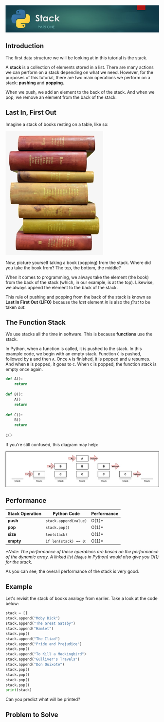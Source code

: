 ![Stack Banner Image](images/stack.jpg)

## Introduction

The first data structure we will be looking at in this tutorial is the stack.

A **stack** is a collection of elements stored in a list. There are many actions we can perform on a stack depending on what we need. However, for the purposes of this tutorial, there are two main operations we perform on a stack: **pushing** and **popping**.

When we push, we add an element to the back of the stack. And when we pop, we remove an element from the back of the stack.

## Last In, First Out

Imagine a stack of books resting on a table, like so:

![Stack of Books](images/stack-of-books.png)

Now, picture yourself taking a book (popping) from the stack. Where did you take the book from? The top, the bottom, the middle?

When it comes to programming, we always take the element (the book) from the back of the stack (which, in our example, is at the top). Likewise, we always append the element to the back of the stack.

This rule of pushing and popping from the back of the stack is known as **Last In First Out (LIFO)** because the _last_ element _in_ is also the _first_ to be taken _out_.

## The Function Stack

We use stacks all the time in software. This is because **functions** use the stack.

In Python, when a function is called, it is pushed to the stack. In this example code, we begin with an empty stack. Function `C` is pushed, followed by `B` and then `A`. Once `A` is finished, it is popped and `B` resumes. And when `B` is popped, it goes to `C`. When `C` is popped, the function stack is empty once again.

```python
def A():
    return

def B():
    A()
    return

def C():
    B()
    return

C()
```

If you're still confused, this diagram may help:

![Function Stack Diagram](images/function-stack.jpg)

## Performance

| Stack Operation | Python Code | Performance
| --- | --- | ---
| **push** | `stack.append(value)` | O(1)*
| **pop** | `stack.pop()` | O(1)*
| **size** | `len(stack)` | O(1)*
| **empty** | `if len(stack) == 0:` | O(1)*

_*Note: The performance of these operations are based on the performance of the dynamic array. A linked list (`deque` in Python) would also give you O(1) for the stack._

As you can see, the overall performance of the stack is very good.

## Example

Let's revisit the stack of books analogy from earlier. Take a look at the code below:

```python
stack = []
stack.append("Moby Dick")
stack.append("The Great Gatsby")
stack.append("Hamlet")
stack.pop()
stack.append("The Iliad")
stack.append("Pride and Prejudice")
stack.pop()
stack.append("To Kill a Mockingbird")
stack.append("Gulliver's Travels")
stack.append("Don Quixote")
stack.pop()
stack.pop()
stack.pop()
stack.pop()
print(stack)
```

Can you predict what will be printed?

## Problem to Solve